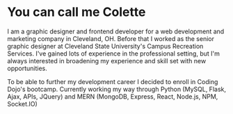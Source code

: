 # You can call me Colette

I am a graphic designer and frontend developer for a web development and marketing company in Cleveland, OH. Before that I worked as the senior graphic designer at Cleveland State University's Campus Recreation Services. I've gained lots of experience in the professional setting, but I'm always interested in broadening my experience and skill set with new opportunities.

To be able to further my development career I decided to enroll in Coding Dojo's bootcamp. Currently working my way through Python (MySQL, Flask, Ajax, APIs, JQuery) and MERN (MongoDB, Express, React, Node.js, NPM, Socket.IO)

<!--
**c-uliano/c-uliano** is a ✨ _special_ ✨ repository because its `README.md` (this file) appears on your GitHub profile.

Here are some ideas to get you started:

- 🔭 I’m currently working on ...
- 🌱 I’m currently learning ...
- 👯 I’m looking to collaborate on ...
- 🤔 I’m looking for help with ...
- 💬 Ask me about ...
- 📫 How to reach me: ...
- 😄 Pronouns: ...
- ⚡ Fun fact: ...
-->
